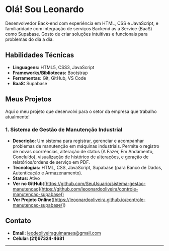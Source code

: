 # Olá! Sou Leonardo

Desenvolvedor Back-end com experiência em HTML, CSS e JavaScript, e familiaridade com integração de serviços Backend as a Service (BaaS) como Supabase. Gosto de criar soluções intuitivas e funcionais para problemas do dia a dia.

## Habilidades Técnicas

* **Linguagens:** HTML5, CSS3, JavaScript
* **Frameworks/Bibliotecas:** Bootstrap
* **Ferramentas:** Git, GitHub, VS Code
* **BaaS:** Supabase

## Meus Projetos

Aqui o meu projeto que desenvolvi para o setor da empresa que trabalho atualmente!

### 1. Sistema de Gestão de Manutenção Industrial
* **Descrição:** Um sistema para registrar, gerenciar e acompanhar problemas de manutenção em máquinas industriais. Permite o registro de novas ocorrências, alteração de status (A Fazer, Em Andamento, Concluído), visualização de histórico de alterações, e geração de relatórios/ordens de serviço em PDF.
* **Tecnologias:** HTML, CSS, JavaScript, Supabase (para Banco de Dados, Autenticação e Armazenamento).
* **Status:** Ativo
* **Ver no GitHub**([https://github.com/SeuUsuario/sistema-gestao-manutencao](https://github.com/leoonardooliveira/controle-manutencao-supabase))
* **Ver Projeto Online**([https://leoonardooliveira.github.io/controle-manutencao-supabase/]) 

## Contato
* **Email:** leodeoliveiraguimaraes@gmail.com
* **Celular:(21)97324-4681**
---
